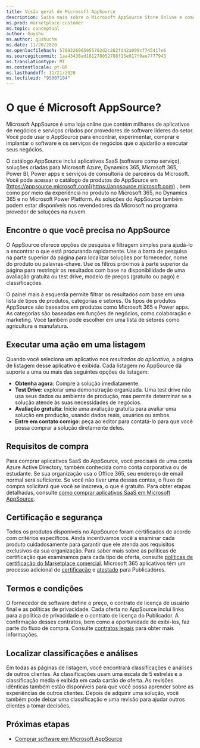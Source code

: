 ```yaml
---
title: Visão geral de Microsoft AppSource
description: Saiba mais sobre o Microsoft AppSource Store Online e como você pode encontrar e catalogar abrangentes de software e soluções.
ms.prod: marketplace-customer
ms.topic: conceptual
author: Guyshu
ms.author: gushuchm
ms.date: 11/20/2020
ms.openlocfilehash: 5769326965955762d2c262fd42a099cf745417e6
ms.sourcegitcommit: 1aa43438ad181278052788f15e017f9ae7777943
ms.translationtype: MT
ms.contentlocale: pt-BR
ms.lasthandoff: 11/21/2020
ms.locfileid: "95007104"
---
```

# <a name="what-is-microsoft-appsource"></a>O que é Microsoft AppSource?

Microsoft AppSource é uma loja online que contém milhares de aplicativos de negócios e serviços criados por provedores de software líderes do setor. Você pode usar o AppSource para encontrar, experimentar, comprar e implantar o software e os serviços de negócios que o ajudarão a executar seus negócios.

O catálogo AppSource inclui aplicativos SaaS (software como serviço), soluções criadas para Microsoft Azure, Dynamics 365, Microsoft 365, Power BI, Power apps e serviços de consultoria de parceiros da Microsoft. Você pode acessar o catálogo de produtos do AppSource em [https://appsource.microsoft.com](https://appsource.microsoft.com) , bem como por meio da experiência no produto no Microsoft 365, no Dynamics 365 e no Microsoft Power Platform. As soluções do AppSource também podem estar disponíveis nos revendedores da Microsoft no programa provedor de soluções na nuvem.

## <a name="find-what-you-need-on-appsource"></a>Encontre o que você precisa no AppSource

O AppSource oferece opções de pesquisa e filtragem simples para ajudá-lo a encontrar o que está procurando rapidamente. Use a barra de pesquisa na parte superior da página para localizar soluções por fornecedor, nome do produto ou palavras-chave. Use os filtros próximos à parte superior da página para restringir os resultados com base na disponibilidade de uma avaliação gratuita ou test drive, modelo de preços (gratuito ou pago) e classificações.

O painel mais à esquerda permite filtrar os resultados com base em uma lista de tipos de produtos, categorias e setores. Os tipos de produtos AppSource são baseados em produtos como Microsoft 365 e Power apps. As categorias são baseadas em funções de negócios, como colaboração e marketing. Você também pode escolher em uma lista de setores como agricultura e manufatura.

## <a name="take-action-on-a-listing"></a>Executar uma ação em uma listagem

Quando você seleciona um aplicativo nos _resultados do aplicativo_, a página de listagem desse aplicativo é exibida. Cada listagem no AppSource dá suporte a uma ou mais das seguintes opções de listagem:

- **Obtenha agora**: Compre a solução imediatamente.
- **Test Drive**: explorar uma demonstração organizada. Uma test drive não usa seus dados ou ambiente de produção, mas permite determinar se a solução atende às suas necessidades de negócios.
- **Avaliação gratuita**: Inicie uma avaliação gratuita para avaliar uma solução em produção, usando dados reais, usuários ou ambos.
- **Entre em contato comigo**: peça ao editor para contatá-lo para que você possa comprar a solução diretamente deles.

## <a name="purchasing-requirements"></a>Requisitos de compra

Para comprar aplicativos SaaS do AppSource, você precisará de uma conta Azure Active Directory, também conhecida como conta corporativa ou de estudante. Se sua organização usa o Office 365, seu endereço de email normal será suficiente. Se você não tiver uma dessas contas, o fluxo de compra solicitará que você se inscreva, o que é gratuito. Para obter etapas detalhadas, consulte [como comprar aplicativos SaaS em Microsoft AppSource](purchase-software-appsource.md).

## <a name="certification-and-security"></a>Certificação e segurança

Todos os produtos disponíveis no AppSource foram certificados de acordo com critérios específicos. Ainda incentivamos você a examinar cada produto cuidadosamente para garantir que ele atenda aos requisitos exclusivos da sua organização. Para saber mais sobre as políticas de certificação que examinamos para cada tipo de oferta, consulte [políticas de certificação do Marketplace comercial](/legal/marketplace/certification-policies). Microsoft 365 aplicativos têm um processo adicional de [certificação](/microsoft-365-app-certification/docs/enterprise-app-certification-guide) e [atestado](/microsoft-365-app-certification/docs/enterprise-app-attestation-guide) para Publicadores.

## <a name="terms-and-conditions"></a>Termos e condições

O fornecedor de software define o preço, o contrato de licença de usuário final e as políticas de privacidade. Cada oferta no AppSource inclui links para a política de privacidade e o contrato de licença do Publicador. A confirmação desses contratos, bem como a oportunidade de exibi-los, faz parte do fluxo de compra. Consulte [contratos legais](legal-contracts.md) para obter mais informações.

## <a name="find-ratings-and-reviews"></a>Localizar classificações e análises

Em todas as páginas de listagem, você encontrará classificações e análises de outros clientes. As classificações usam uma escala de 5 estrelas e a classificação média é exibida em cada cartão de oferta. As revisões idênticas também estão disponíveis para que você possa aprender sobre as experiências de outros clientes. Depois de adquirir uma solução, você também pode deixar uma classificação e uma revisão para ajudar outros clientes a tomar decisões.

## <a name="next-steps"></a>Próximas etapas

- [Comprar software em Microsoft AppSource](purchase-software-appsource.md)
